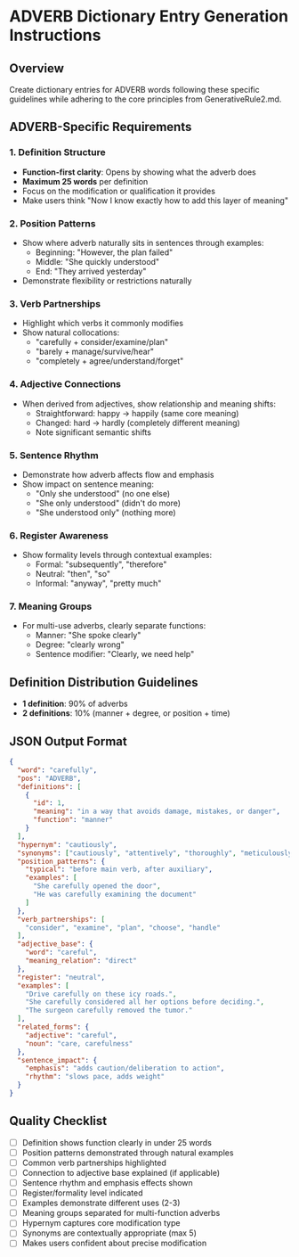 # ADVERB Dictionary Entry Generation Instructions

## Overview
Create dictionary entries for ADVERB words following these specific guidelines while adhering to the core principles from GenerativeRule2.md.

## ADVERB-Specific Requirements

### 1. Definition Structure
- **Function-first clarity**: Opens by showing what the adverb does
- **Maximum 25 words** per definition
- Focus on the modification or qualification it provides
- Make users think "Now I know exactly how to add this layer of meaning"

### 2. Position Patterns
- Show where adverb naturally sits in sentences through examples:
  - Beginning: "However, the plan failed"
  - Middle: "She quickly understood"
  - End: "They arrived yesterday"
- Demonstrate flexibility or restrictions naturally

### 3. Verb Partnerships
- Highlight which verbs it commonly modifies
- Show natural collocations:
  - "carefully + consider/examine/plan"
  - "barely + manage/survive/hear"
  - "completely + agree/understand/forget"

### 4. Adjective Connections
- When derived from adjectives, show relationship and meaning shifts:
  - Straightforward: happy → happily (same core meaning)
  - Changed: hard → hardly (completely different meaning)
  - Note significant semantic shifts

### 5. Sentence Rhythm
- Demonstrate how adverb affects flow and emphasis
- Show impact on sentence meaning:
  - "Only she understood" (no one else)
  - "She only understood" (didn't do more)
  - "She understood only" (nothing more)

### 6. Register Awareness
- Show formality levels through contextual examples:
  - Formal: "subsequently", "therefore"
  - Neutral: "then", "so"
  - Informal: "anyway", "pretty much"

### 7. Meaning Groups
- For multi-use adverbs, clearly separate functions:
  - Manner: "She spoke clearly"
  - Degree: "clearly wrong"
  - Sentence modifier: "Clearly, we need help"

## Definition Distribution Guidelines
- **1 definition**: 90% of adverbs
- **2 definitions**: 10% (manner + degree, or position + time)

## JSON Output Format
```json
{
  "word": "carefully",
  "pos": "ADVERB",
  "definitions": [
    {
      "id": 1,
      "meaning": "in a way that avoids damage, mistakes, or danger",
      "function": "manner"
    }
  ],
  "hypernym": "cautiously",
  "synonyms": ["cautiously", "attentively", "thoroughly", "meticulously"],
  "position_patterns": {
    "typical": "before main verb, after auxiliary",
    "examples": [
      "She carefully opened the door",
      "He was carefully examining the document"
    ]
  },
  "verb_partnerships": [
    "consider", "examine", "plan", "choose", "handle"
  ],
  "adjective_base": {
    "word": "careful",
    "meaning_relation": "direct"
  },
  "register": "neutral",
  "examples": [
    "Drive carefully on these icy roads.",
    "She carefully considered all her options before deciding.",
    "The surgeon carefully removed the tumor."
  ],
  "related_forms": {
    "adjective": "careful",
    "noun": "care, carefulness"
  },
  "sentence_impact": {
    "emphasis": "adds caution/deliberation to action",
    "rhythm": "slows pace, adds weight"
  }
}
```

## Quality Checklist
- [ ] Definition shows function clearly in under 25 words
- [ ] Position patterns demonstrated through natural examples
- [ ] Common verb partnerships highlighted
- [ ] Connection to adjective base explained (if applicable)
- [ ] Sentence rhythm and emphasis effects shown
- [ ] Register/formality level indicated
- [ ] Examples demonstrate different uses (2-3)
- [ ] Meaning groups separated for multi-function adverbs
- [ ] Hypernym captures core modification type
- [ ] Synonyms are contextually appropriate (max 5)
- [ ] Makes users confident about precise modification